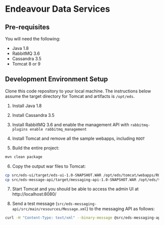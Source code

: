 # Endeavour Data Services

## Pre-requisites

You will need the following:

* Java 1.8
* RabbitMQ 3.6
* Cassandra 3.5
* Tomcat 8 or 9

## Development Environment Setup

Clone this code repository to your local machine. The instructions below assume the target directory for Tomcat and artifacts is `/opt/eds`.

1. Install Java 1.8

2. Install Cassandra 3.5

3. Install RabbitMQ 3.6 and enable the management API with `rabbitmq-plugins enable rabbitmq_management`

4. Install Tomcat and remove all the sample webapps, including `ROOT`

5. Build the entire project:

```bash
mvn clean package
```
    
6. Copy the output war files to Tomcat:


```bash
cp src/eds-ui/target/eds-ui-1.0-SNAPSHOT.WAR /opt/eds/tomcat/webapps/ROOT.war
cp src/eds-message-api/target/messaging-api-1.0-SNAPSHOT.WAR /opt/eds/tomcat/webapps/messaging.war
```

     
7. Start Tomcat and you should be able to access the admin UI at http://localhost:8080/

8. Send a test message (`src/eds-messaging-api/src/main/resources/Message.xml`) to the messaging API as follows:


```bash
curl -H "Content-Type: text/xml" --binary-message @src/eds-messaging-api/src/main/resources/Message.xml http://localhost:8080/messaging/api/PostMessageAsync
```